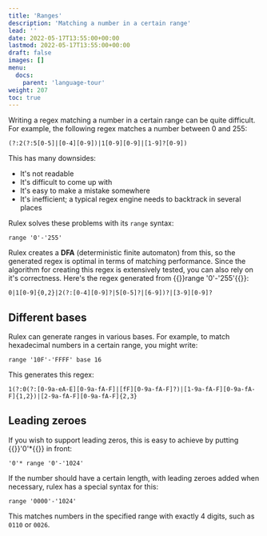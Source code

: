 ```yaml
---
title: 'Ranges'
description: 'Matching a number in a certain range'
lead: ''
date: 2022-05-17T13:55:00+00:00
lastmod: 2022-05-17T13:55:00+00:00
draft: false
images: []
menu:
  docs:
    parent: 'language-tour'
weight: 207
toc: true
---
```


Writing a regex matching a number in a certain range can be quite difficult. For example, the
following regex matches a number between 0 and 255:

```regexp
(?:2(?:5[0-5]|[0-4][0-9])|1[0-9][0-9]|[1-9]?[0-9])
```

This has many downsides:

- It's not readable
- It's difficult to come up with
- It's easy to make a mistake somewhere
- It's inefficient; a typical regex engine needs to backtrack in several places

Rulex solves these problems with its `range` syntax:

```rulex
range '0'-'255'
```

Rulex creates a **DFA** (deterministic finite automaton) from this, so the generated regex is
optimal in terms of matching performance. Since the algorithm for creating this regex is extensively
tested, you can also rely on it's correctness. Here's the regex generated from
{{<rulex>}}range '0'-'255'{{</rulex>}}:

```regexp
0|1[0-9]{0,2}|2(?:[0-4][0-9]?|5[0-5]?|[6-9])?|[3-9][0-9]?
```

## Different bases

Rulex can generate ranges in various bases. For example, to match hexadecimal numbers in a certain
range, you might write:

```rulex
range '10F'-'FFFF' base 16
```

This generates this regex:

```regexp
1(?:0(?:[0-9a-eA-E][0-9a-fA-F]|[fF][0-9a-fA-F]?)|[1-9a-fA-F][0-9a-fA-F]{1,2})|[2-9a-fA-F][0-9a-fA-F]{2,3}
```

## Leading zeroes

If you wish to support leading zeros, this is easy to achieve by putting {{<rulex>}}'0'*{{</rulex>}}
in front:

```rulex
'0'* range '0'-'1024'
```

If the number should have a certain length, with leading zeroes added when necessary, rulex has a
special syntax for this:

```rulex
range '0000'-'1024'
```

This matches numbers in the specified range with exactly 4 digits, such as `0110` or `0026`.
